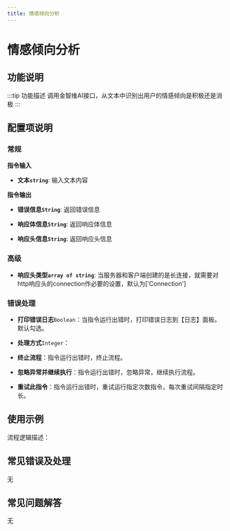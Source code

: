 ```yaml
---
title: 情感倾向分析
---
```


# 情感倾向分析

## 功能说明

:::tip 功能描述
调用金智维AI接口，从文本中识别出用户的情感倾向是积极还是消极
:::

## 配置项说明

### 常规

**指令输入**

- **文本`string`**: 输入文本内容


**指令输出**

- **错误信息`String`**: 返回错误信息

- **响应体信息`String`**: 返回响应体信息

- **响应头信息`String`**: 返回响应头信息

### 高级

- **响应头类型`array of string`**: 当服务器和客户端创建的是长连接，就需要对http响应头的connection作必要的设置，默认为['Connection']

### 错误处理

- **打印错误日志**`Boolean`：当指令运行出错时，打印错误日志到【日志】面板。默认勾选。

- **处理方式**`Integer`：

 - **终止流程**：指令运行出错时，终止流程。

 - **忽略异常并继续执行**：指令运行出错时，忽略异常，继续执行流程。

 - **重试此指令**：指令运行出错时，重试运行指定次数指令，每次重试间隔指定时长。

## 使用示例

流程逻辑描述：

## 常见错误及处理

无

## 常见问题解答

无

